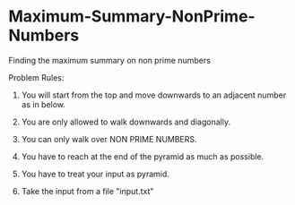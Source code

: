 # Maximum-Summary-NonPrime-Numbers
Finding the maximum summary on non prime numbers

Problem Rules: 

1) You will start from the top and move downwards to an adjacent number as in below.

2) You are only allowed to walk downwards and diagonally.

3) You can only walk over NON PRIME NUMBERS.

4) You have to reach at the end of the pyramid as much as possible.

5) You have to treat your input as pyramid.

6) Take the input from a file "input.txt"
